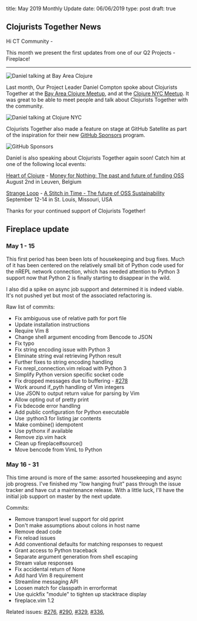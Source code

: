 title: May 2019 Monthly Update
date: 06/06/2019
type: post
draft: true

## Clojurists Together News

Hi CT Community -

This month we present the first updates from one of our Q2 Projects - Fireplace!

---

![Daniel talking at Bay Area Clojure](/images/may-2019/bay-area-clojure.jpeg)

Last month, Our Project Leader Daniel Compton spoke about Clojurists Together at the [Bay Area Clojure Meetup](https://www.meetup.com/The-Bay-Area-Clojure-User-Group/events/261141279/), and at the [Clojure NYC Meetup](https://www.meetup.com/Clojure-nyc/events/260728030/). It was great to be able to meet people and talk about Clojurists Together with the community.

![Daniel talking at Clojure NYC](/images/may-2019/clojure-nyc.jpeg)

Clojurists Together also made a feature on stage at GitHub Satellite as part of the inspiration for their new [GitHub Sponsors](https://github.com/sponsors) program.

![GitHub Sponsors](/images/may-2019/github-satellite.jpeg)

Daniel is also speaking about Clojurists Together again soon! Catch him at one of the following local events:

[Heart of Clojure](https://heartofclojure.eu/) - [Money for Nothing: The past and future of funding OSS](https://heartofclojure.eu/program#daniel-compton)
<br /> August 2nd in Leuven, Belgium

[Strange Loop](https://thestrangeloop.com) - [A Stitch in Time - The future of OSS Sustainability](https://thestrangeloop.com/2019/a-stitch-in-time---the-future-of-oss-sustainability.html)
<br /> September 12-14 in St. Louis, Missouri, USA

Thanks for your continued support of Clojurists Together!

## Fireplace update

### May 1 - 15

This first period has been been lots of housekeeping and bug fixes.
Much of it has been centered on the relatively small bit of Python
code used for the nREPL network connection, which has needed attention
to Python 3 support now that Python 2 is finally starting to disappear
in the wild.

I also did a spike on async job support and determined it is indeed
viable. It's not pushed yet but most of the associated refactoring is.

Raw list of commits:

- Fix ambiguous use of relative path for port file
- Update installation instructions
- Require Vim 8
- Change shell argument encoding from Bencode to JSON
- Fix typo
- Fix string encoding issue with Python 3
- Eliminate string eval retrieving Python result
- Further fixes to string encoding handling
- Fix nrepl_connection.vim reload with Python 3
- Simplify Python version specific socket code
- Fix dropped messages due to buffering - [#278](https://github.com/tpope/vim-fireplace/issues/278)
- Work around if_pyth handling of Vim integers
- Use JSON to output return value for parsing by Vim
- Allow opting out of pretty print
- Fix bdecode error handling
- Add public configuration for Python executable
- Use :python3 for listing jar contents
- Make combine() idempotent
- Use pythonx if available
- Remove zip.vim hack
- Clean up fireplace#source()
- Move bencode from VimL to Python

### May 16 - 31

This time around is more of the same: assorted housekeeping and async
job progress. I've finished my "low hanging fruit" pass through the
issue tracker and have cut a maintenance release. With a little luck,
I'll have the initial job support on master by the next update.

Commits:

- Remove transport level support for old pprint
- Don't make assumptions about colons in host name
- Remove dead code
- Fix reload issues
- Add conventional defaults for matching responses to request
- Grant access to Python traceback
- Separate argument generation from shell escaping
- Stream value responses
- Fix accidental return of None
- Add hard Vim 8 requirement
- Streamline messaging API
- Loosen match for classpath in errorformat
- Use quickfix "module" to tighten up stacktrace display
- fireplace.vim 1.2

Related issues: [#276](https://github.com/tpope/vim-fireplace/issues/276), [#290](https://github.com/tpope/vim-fireplace/issues/290), [#329](https://github.com/tpope/vim-fireplace/issues/329), [#336](https://github.com/tpope/vim-fireplace/issues/336),
